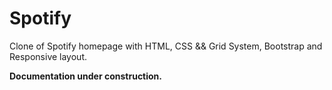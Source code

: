 # Spotify

<p>Clone of Spotify homepage with HTML, CSS && Grid System, Bootstrap and Responsive layout.</p>
<b>Documentation under construction.</b>
